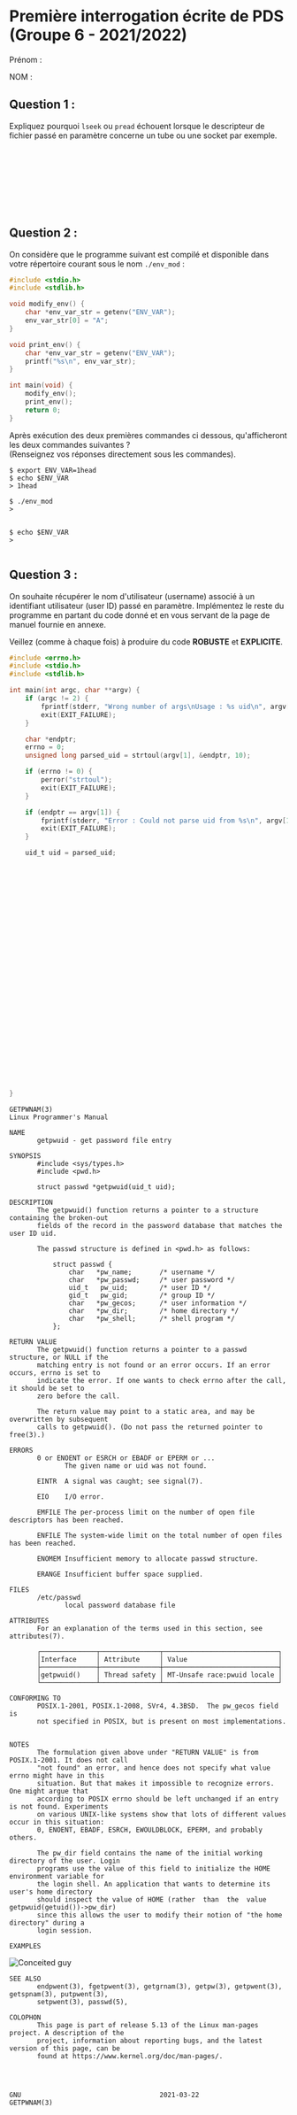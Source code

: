Première interrogation écrite de PDS (Groupe 6 - 2021/2022)
===========================================================

Prénom :  

NOM :  

Question 1 :
------------
Expliquez pourquoi `lseek` ou `pread` échouent lorsque le descripteur de
fichier passé en paramètre concerne un tube ou une socket par exemple.
```









```

Question 2 :
------------

On considère que le programme suivant est compilé et disponible dans votre répertoire courant sous le nom `./env_mod` :
```c
#include <stdio.h>
#include <stdlib.h>

void modify_env() {
	char *env_var_str = getenv("ENV_VAR");
	env_var_str[0] = "A";
}

void print_env() {
	char *env_var_str = getenv("ENV_VAR");
	printf("%s\n", env_var_str);
}

int main(void) {
	modify_env();
	print_env();
	return 0;
}
```

Après exécution des deux premières commandes ci dessous, qu'afficheront les deux commandes suivantes ?  
(Renseignez vos réponses directement sous les commandes).

```
$ export ENV_VAR=1head
$ echo $ENV_VAR
> 1head

$ ./env_mod
>


$ echo $ENV_VAR
>


```

Question 3 :
------------

On souhaite récupérer le nom d'utilisateur (username) associé à un identifiant utilisateur (user ID) passé en paramètre. Implémentez le reste du programme en partant du code donné et en vous servant de la page de manuel fournie en annexe.  

Veillez (comme à chaque fois) à produire du code **ROBUSTE** et **EXPLICITE**.

```c
#include <errno.h>
#include <stdio.h>
#include <stdlib.h>

int main(int argc, char **argv) {
	if (argc != 2) {
		fprintf(stderr, "Wrong number of args\nUsage : %s uid\n", argv[0]);
		exit(EXIT_FAILURE);
	}

	char *endptr;
	errno = 0;
	unsigned long parsed_uid = strtoul(argv[1], &endptr, 10);

	if (errno != 0) {
		perror("strtoul");
		exit(EXIT_FAILURE);
	}

	if (endptr == argv[1]) {
		fprintf(stderr, "Error : Could not parse uid from %s\n", argv[1]);
		exit(EXIT_FAILURE);
	}

	uid_t uid = parsed_uid;






























}
```
```
GETPWNAM(3)                                                          Linux Programmer's Manual

NAME
       getpwuid - get password file entry

SYNOPSIS
       #include <sys/types.h>
       #include <pwd.h>

       struct passwd *getpwuid(uid_t uid);

DESCRIPTION
       The getpwuid() function returns a pointer to a structure containing the broken-out
       fields of the record in the password database that matches the user ID uid.

       The passwd structure is defined in <pwd.h> as follows:

           struct passwd {
               char   *pw_name;       /* username */
               char   *pw_passwd;     /* user password */
               uid_t   pw_uid;        /* user ID */
               gid_t   pw_gid;        /* group ID */
               char   *pw_gecos;      /* user information */
               char   *pw_dir;        /* home directory */
               char   *pw_shell;      /* shell program */
           };

RETURN VALUE
       The getpwuid() function returns a pointer to a passwd structure, or NULL if the
       matching entry is not found or an error occurs. If an error occurs, errno is set to
       indicate the error. If one wants to check errno after the call, it should be set to
       zero before the call.

       The return value may point to a static area, and may be overwritten by subsequent
       calls to getpwuid(). (Do not pass the returned pointer to free(3).)

ERRORS
       0 or ENOENT or ESRCH or EBADF or EPERM or ...
              The given name or uid was not found.

       EINTR  A signal was caught; see signal(7).

       EIO    I/O error.

       EMFILE The per-process limit on the number of open file descriptors has been reached.

       ENFILE The system-wide limit on the total number of open files has been reached.

       ENOMEM Insufficient memory to allocate passwd structure.

       ERANGE Insufficient buffer space supplied.

FILES
       /etc/passwd
              local password database file

ATTRIBUTES
       For an explanation of the terms used in this section, see attributes(7).

       ┌──────────────┬───────────────┬─────────────────────────────┐
       │Interface     │ Attribute     │ Value                       │
       ├──────────────┼───────────────┼─────────────────────────────┤
       │getpwuid()    │ Thread safety │ MT-Unsafe race:pwuid locale │
       └──────────────┴───────────────┴─────────────────────────────┘

CONFORMING TO
       POSIX.1-2001, POSIX.1-2008, SVr4, 4.3BSD.  The pw_gecos field is
       not specified in POSIX, but is present on most implementations.


NOTES
       The formulation given above under "RETURN VALUE" is from POSIX.1-2001. It does not call
       "not found" an error, and hence does not specify what value errno might have in this
       situation. But that makes it impossible to recognize errors. One might argue that
       according to POSIX errno should be left unchanged if an entry is not found. Experiments
       on various UNIX-like systems show that lots of different values occur in this situation:
       0, ENOENT, EBADF, ESRCH, EWOULDBLOCK, EPERM, and probably others.

       The pw_dir field contains the name of the initial working directory of the user. Login
       programs use the value of this field to initialize the HOME environment variable for
       the login shell. An application that wants to determine its user's home directory
       should inspect the value of HOME (rather  than  the  value  getpwuid(getuid())->pw_dir)
       since this allows the user to modify their notion of "the home directory" during a
       login session.

EXAMPLES
```
![](conceited.png "Conceited guy") 
```
SEE ALSO
       endpwent(3), fgetpwent(3), getgrnam(3), getpw(3), getpwent(3), getspnam(3), putpwent(3),
       setpwent(3), passwd(5), 

COLOPHON
       This page is part of release 5.13 of the Linux man-pages project. A description of the
       project, information about reporting bugs, and the latest version of this page, can be
       found at https://www.kernel.org/doc/man-pages/.




GNU                                   2021-03-22                                   GETPWNAM(3)
```
